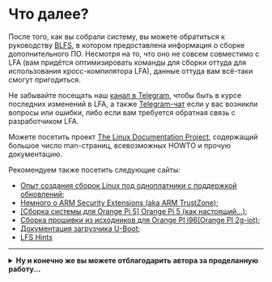 # Что далее?

После того, как вы собрали систему, вы можете обратиться к руководству [BLFS](https://linuxfromscratch.org/blfs/view/stable), в котором предоставлена информация о сборке дополнительного ПО. Несмотря на то, что оно не совсем совместимо с LFA (вам придётся оптимизировать команды для сборки оттуда для использования кросс-компилятора LFA), данные оттуда вам всё-таки смогут пригодиться.

Не забывайте посещать наш [канал в Telegram](https://t.me/LinuxForARM), чтобы быть в курсе последних изменений в LFA, а также [Telegram-чат](https://t.me/lfa_chat) если у вас возникли вопросы или ошибки, либо если вам требуется обратная связь с разработчиком LFA.

Можете посетить проект [The Linux Documentation Project](https://tldp.org), содержащий большое число man-страниц, всевозможных HOWTO и прочую документацию.

Рекомендуем также посетить следующие сайты:

- [Опыт создания сборок Linux под одноплатники с поддержкой обновлений](https://habr.com/ru/articles/470519/);
- [Немного о ARM Security Extensions (aka ARM TrustZone)](https://habr.com/ru/articles/309618/);
- [[Сборка системы для Orange Pi 5] Orange Pi 5 (как настоящий...)](https://habr.com/ru/articles/775488/);
- [Сборка прошивки из исходников для Orange PI i96(Orange PI 2g-iot)](https://habr.com/ru/articles/763996/);
- [Документация загрузчика U-Boot](https://docs.u-boot.org/en/latest/index.html);
- [LFS Hints](https://linuxfromscratch.org/hints/)

---

<details>
  <summary><b>Ну и конечно же вы можете отблагодарить автора за проделанную работу...</b></summary>
  <p>... подписавшись на его Boosty:</p>
  <blockquote><div align="center"><p><b><a href="https://boosty.to/linux-for-arm/donate">https://boosty.to/linux-for-arm/donate</a></b></p></div></blockquote>
</details>

